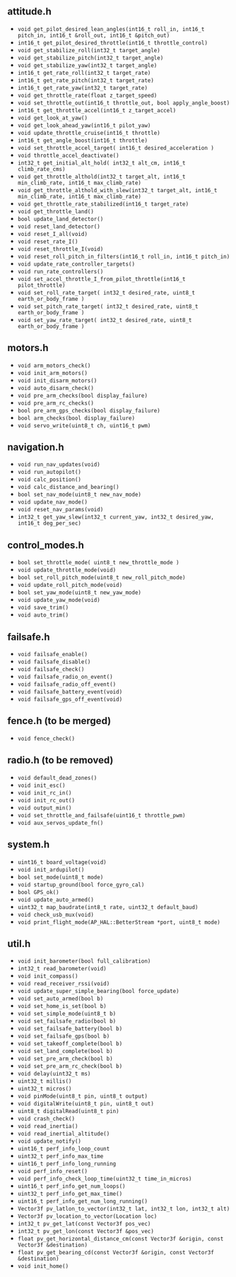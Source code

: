 
## attitude.h
- `void get_pilot_desired_lean_angles(int16_t roll_in, int16_t pitch_in, int16_t &roll_out, int16_t &pitch_out)`
- `int16_t get_pilot_desired_throttle(int16_t throttle_control)`
- `void get_stabilize_roll(int32_t target_angle)`
- `void get_stabilize_pitch(int32_t target_angle)`
- `void get_stabilize_yaw(int32_t target_angle)`
- `int16_t get_rate_roll(int32_t target_rate)`
- `int16_t get_rate_pitch(int32_t target_rate)`
- `int16_t get_rate_yaw(int32_t target_rate)`
- `void get_throttle_rate(float z_target_speed)`
- `void set_throttle_out(int16_t throttle_out, bool apply_angle_boost)`
- `int16_t get_throttle_accel(int16_t z_target_accel)`
- `void get_look_at_yaw()`
- `void get_look_ahead_yaw(int16_t pilot_yaw)`
- `void update_throttle_cruise(int16_t throttle)`
- `int16_t get_angle_boost(int16_t throttle)`
- `void set_throttle_accel_target( int16_t desired_acceleration )`
- `void throttle_accel_deactivate()`
- `int32_t get_initial_alt_hold( int32_t alt_cm, int16_t climb_rate_cms)`
- `void get_throttle_althold(int32_t target_alt, int16_t min_climb_rate, int16_t max_climb_rate)`
- `void get_throttle_althold_with_slew(int32_t target_alt, int16_t min_climb_rate, int16_t max_climb_rate)`
- `void get_throttle_rate_stabilized(int16_t target_rate)`
- `void get_throttle_land()`
- `bool update_land_detector()`
- `void reset_land_detector()`
- `void reset_I_all(void)`
- `void reset_rate_I()`
- `void reset_throttle_I(void)`
- `void reset_roll_pitch_in_filters(int16_t roll_in, int16_t pitch_in)`
- `void update_rate_controller_targets()`
- `void run_rate_controllers()`
- `void set_accel_throttle_I_from_pilot_throttle(int16_t pilot_throttle)`
- `void set_roll_rate_target( int32_t desired_rate, uint8_t earth_or_body_frame )`
- `void set_pitch_rate_target( int32_t desired_rate, uint8_t earth_or_body_frame )`
- `void set_yaw_rate_target( int32_t desired_rate, uint8_t earth_or_body_frame )`

## motors.h
- `void arm_motors_check()`
- `void init_arm_motors()`
- `void init_disarm_motors()`
- `void auto_disarm_check()`
- `void pre_arm_checks(bool display_failure)`
- `void pre_arm_rc_checks()`
- `bool pre_arm_gps_checks(bool display_failure)`
- `bool arm_checks(bool display_failure)`
- `void servo_write(uint8_t ch, uint16_t pwm)`

## navigation.h
- `void run_nav_updates(void)`
- `void run_autopilot()`
- `void calc_position()`
- `void calc_distance_and_bearing()`
- `bool set_nav_mode(uint8_t new_nav_mode)`
- `void update_nav_mode()`
- `void reset_nav_params(void)`
- `int32_t get_yaw_slew(int32_t current_yaw, int32_t desired_yaw, int16_t deg_per_sec)`

## control_modes.h
- `bool set_throttle_mode( uint8_t new_throttle_mode )`
- `void update_throttle_mode(void)`
- `bool set_roll_pitch_mode(uint8_t new_roll_pitch_mode)`
- `void update_roll_pitch_mode(void)`
- `bool set_yaw_mode(uint8_t new_yaw_mode)`
- `void update_yaw_mode(void)`
- `void save_trim()`
- `void auto_trim()`

## failsafe.h
- `void failsafe_enable()`
- `void failsafe_disable()`
- `void failsafe_check()`
- `void failsafe_radio_on_event()`
- `void failsafe_radio_off_event()`
- `void failsafe_battery_event(void)`
- `void failsafe_gps_off_event(void)`

## fence.h (to be merged)
- `void fence_check()`

## radio.h (to be removed)
- `void default_dead_zones()`
- `void init_esc()`
- `void init_rc_in()`
- `void init_rc_out()`
- `void output_min()`
- `void set_throttle_and_failsafe(uint16_t throttle_pwm)`
- `void aux_servos_update_fn()`

## system.h
- `uint16_t board_voltage(void)`
- `void init_ardupilot()`
- `bool set_mode(uint8_t mode)`
- `void startup_ground(bool force_gyro_cal)`
- `bool GPS_ok()`
- `void update_auto_armed()`
- `uint32_t map_baudrate(int8_t rate, uint32_t default_baud)`
- `void check_usb_mux(void)`
- `void print_flight_mode(AP_HAL::BetterStream *port, uint8_t mode)`

## util.h
- `void init_barometer(bool full_calibration)`
- `int32_t read_barometer(void)`
- `void init_compass()`
- `void read_receiver_rssi(void)`
- `void update_super_simple_bearing(bool force_update)`
- `void set_auto_armed(bool b)`
- `void set_home_is_set(bool b)`
- `void set_simple_mode(uint8_t b)`
- `void set_failsafe_radio(bool b)`
- `void set_failsafe_battery(bool b)`
- `void set_failsafe_gps(bool b)`
- `void set_takeoff_complete(bool b)`
- `void set_land_complete(bool b)`
- `void set_pre_arm_check(bool b)`
- `void set_pre_arm_rc_check(bool b)`
- `void delay(uint32_t ms)`
- `uint32_t millis()`
- `uint32_t micros()`
- `void pinMode(uint8_t pin, uint8_t output)`
- `void digitalWrite(uint8_t pin, uint8_t out)`
- `uint8_t digitalRead(uint8_t pin)`
- `void crash_check()`
- `void read_inertia()`
- `void read_inertial_altitude()`
- `void update_notify()`
- `uint16_t perf_info_loop_count`
- `uint32_t perf_info_max_time`
- `uint16_t perf_info_long_running`
- `void perf_info_reset()`
- `void perf_info_check_loop_time(uint32_t time_in_micros)`
- `uint16_t perf_info_get_num_loops()`
- `uint32_t perf_info_get_max_time()`
- `uint16_t perf_info_get_num_long_running()`
- `Vector3f pv_latlon_to_vector(int32_t lat, int32_t lon, int32_t alt)`
- `Vector3f pv_location_to_vector(Location loc)`
- `int32_t pv_get_lat(const Vector3f pos_vec)`
- `int32_t pv_get_lon(const Vector3f &pos_vec)`
- `float pv_get_horizontal_distance_cm(const Vector3f &origin, const Vector3f &destination)`
- `float pv_get_bearing_cd(const Vector3f &origin, const Vector3f &destination)`
- `void init_home()`





